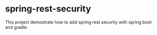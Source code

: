 # spring-rest-security

This project demostrate how to add spring rest security with spring boot and gradle. 
